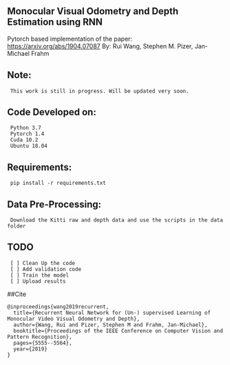 ## Monocular Visual Odometry and Depth Estimation using RNN

Pytorch based implementation of the paper: https://arxiv.org/abs/1904.07087
By: Rui Wang, Stephen M. Pizer, Jan-Michael Frahm

## Note:
```
 This work is still in progress. Will be updated very soon.
```

## Code Developed on:
```
 Python 3.7
 Pytorch 1.4
 Cuda 10.2
 Ubuntu 18.04 
```

## Requirements:
```
 pip install -r requirements.txt
```

## Data Pre-Processing:
```
 Download the Kitti raw and depth data and use the scripts in the data folder 
```

## TODO

```
 [ ] Clean Up the code
 [ ] Add validation code
 [ ] Train the model
 [ ] Upload results
```

##Cite
```
@inproceedings{wang2019recurrent,
  title={Recurrent Neural Network for (Un-) supervised Learning of Monocular Video Visual Odometry and Depth},
  author={Wang, Rui and Pizer, Stephen M and Frahm, Jan-Michael},
  booktitle={Proceedings of the IEEE Conference on Computer Vision and Pattern Recognition},
  pages={5555--5564},
  year={2019}
}
```
